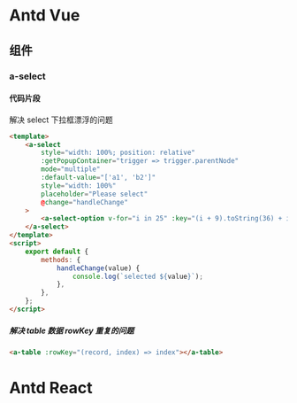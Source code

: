 # Antd Vue

## 组件

### a-select

#### 代码片段

解决 select 下拉框漂浮的问题

```html
<template>
    <a-select
        style="width: 100%; position: relative"
        :getPopupContainer="trigger => trigger.parentNode"
        mode="multiple"
        :default-value="['a1', 'b2']"
        style="width: 100%"
        placeholder="Please select"
        @change="handleChange"
    >
        <a-select-option v-for="i in 25" :key="(i + 9).toString(36) + i">{{ (i + 9).toString(36) + i }}</a-select-option>
    </a-select>
</template>
<script>
    export default {
        methods: {
            handleChange(value) {
                console.log(`selected ${value}`);
            },
        },
    };
</script>
```

##### 解决 table 数据 rowKey 重复的问题

```html
<a-table :rowKey="(record, index) => index"></a-table>
```

# Antd React
